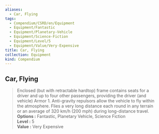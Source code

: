 ```yaml
---
aliases:
  - Car, Flying
tags:
  - Compendium/CSRD/en/Equipment
  - Equipment/Fantastic
  - Equipment/Planetary-Vehicle
  - Equipment/Science-Fiction
  - Equipment/Level/5
  - Equipment/Value/Very-Expensive
title: Car, Flying
collection: Equipment
kind: Compendium
---
```

## Car, Flying  
  
>Enclosed (but with retractable hardtop) frame contains seats for a driver and up to four other passengers, providing the driver (and vehicle) Armor 1. Anti-gravity repulsors allow the vehicle to fly within the atmosphere. Flies a very long distance each round in any terrain or an average of 320 km/h (200 mph) during long-distance travel.  
> **Options :** Fantastic, Planetary Vehicle, Science Fiction  
> **Level :** 5  
> **Value :** Very Expensive